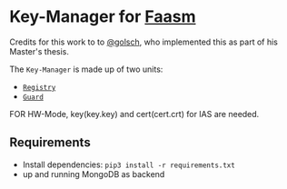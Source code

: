 # Key-Manager for [Faasm](https://github.com/faasm/faasm)

Credits for this work to to [@golsch](https://github.com/golsch), who implemented this as part of his Master's thesis.

The ```Key-Manager``` is made up of two units:
* [```Registry```](./docs/registry.md)
* [```Guard```](./docs/guard.md)

FOR HW-Mode, key(key.key) and cert(cert.crt) for IAS are needed.

## Requirements
- Install dependencies: `pip3 install -r requirements.txt`
- up and running MongoDB as backend
